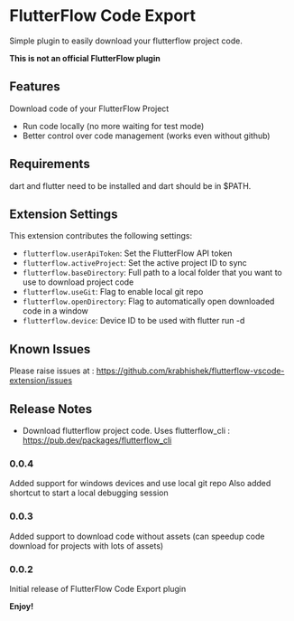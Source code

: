 # FlutterFlow Code Export

Simple plugin to easily download your flutterflow project code.

**This is not an official FlutterFlow plugin**

## Features

Download code of your FlutterFlow Project

* Run code locally (no more waiting for test mode)
* Better control over code management (works even without github)

## Requirements

dart and flutter need to be installed and dart should be in $PATH. 

## Extension Settings

This extension contributes the following settings:

* `flutterflow.userApiToken`: Set the FlutterFlow API token
* `flutterflow.activeProject`: Set the active project ID to sync
* `flutterflow.baseDirectory`: Full path to a local folder that you want to use to download project code
* `flutterflow.useGit`: Flag to enable local git repo
* `flutterflow.openDirectory`: Flag to automatically open downloaded code in a window
* `flutterflow.device`: Device ID to be used with flutter run -d

## Known Issues

Please raise issues at : https://github.com/krabhishek/flutterflow-vscode-extension/issues

## Release Notes

* Download flutterflow project code. Uses flutterflow_cli : https://pub.dev/packages/flutterflow_cli

### 0.0.4
Added support for windows devices and use local git repo
Also added shortcut to start a local debugging session
### 0.0.3

Added support to download code without assets (can speedup code download for projects with lots of assets)
### 0.0.2

Initial release of FlutterFlow Code Export plugin

**Enjoy!**

